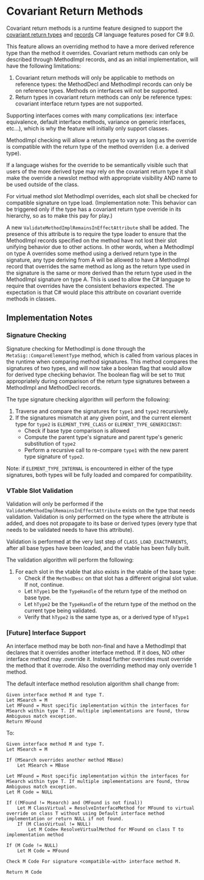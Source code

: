 # Covariant Return Methods

Covariant return methods is a runtime feature designed to support the [covariant return types](https://github.com/dotnet/csharplang/blob/master/proposals/covariant-returns.md) and [records](https://github.com/dotnet/csharplang/blob/master/proposals/records.md) C# language features posed for C# 9.0.

This feature allows an overriding method to have a more derived reference type than the method it overrides. Covariant return methods can only be described through MethodImpl records, and as an initial implementation, will have the following limitations:
1. Covariant return methods will only be applicable to methods on reference types: the MethodDecl and MethodImpl records can only be on reference types. Methods on interfaces will not be supported.
2. Return types in covariant return methods can only be reference types: covariant interface return types are not supported.

Supporting interfaces comes with many complications (ex: interface equivalence, default interface methods, variance on generic interfaces, etc...), which is why the feature will initially only support classes.

MethodImpl checking will allow a return type to vary as long as the override is compatible with the return type of the method overriden (i.e. a derived type).

If a language wishes for the override to be semantically visible such that users of the more derived type may rely on the covariant return type it shall make the override a newslot method with appropriate visibility AND name to be used outside of the class.

For virtual method slot MethodImpl overrides, each slot shall be checked for compatible signature on type load. (Implementation note: This behavior can be triggered only if the type has a covariant return type override in its hierarchy, so as to make this pay for play.)

A new `ValidateMethodImplRemainsInEffectAttribute` shall be added. The presence of this attribute is to require the type loader to ensure that the MethodImpl records specified on the method have not lost their slot unifying behavior due to other actions. In other words, when a MethodImpl on type A overrides some method using a derived return type in the signature, any type deriving from A will be allowed to have a MethodImpl record that overrides the same method as long as the return type used in the signature is the same or more derived than the return type used in the MethodImpl signature on type A. This is used to allow the C# language to require that overrides have the consistent behaviors expected. The expectation is that C# would place this attribute on covariant override methods in classes.

## Implementation Notes

### Signature Checking

Signature checking for MethodImpl is done through the `MetaSig::CompareElementType` method, which is called from various places in the runtime when comparing method signatures. This method compares the signatures of two types, and will now take a boolean flag that would allow for derived type checking behavior. The boolean flag will be set to `TRUE` appropriately during comparison of the return type signatures between a MethodImpl and MethodDecl records.

The type signature checking algorithm will perform the following:
1. Traverse and compare the signatures for `type1` and `type2` recursively.
2. If the signatures mismatch at any given point, and the current element type for `type2` is `ELEMENT_TYPE_CLASS` or `ELEMENT_TYPE_GENERICINST`:
    + Check if base type comparison is allowed
    + Compute the parent type's signature and parent type's generic substitution of `type2`
    + Perform a recursive call to re-compare `type1` with the new parent type signature of `type2`.

Note: if `ELEMENT_TYPE_INTERNAL` is encountered in either of the type signatures, both types will be fully loaded and compared for compatibility.

### VTable Slot Validation

Validation will only be performed if the `ValidateMethodImplRemainsInEffectAttribute` exists on the type that needs validation. Validation is only performed on the type where the attribute is added, and does not propagate to its base or derived types (every type that needs to be validated needs to have this attribute).

Validation is performed at the very last step of `CLASS_LOAD_EXACTPARENTS`, after all base types have been loaded, and the vtable has been fully built.

The validation algorithm will perform the following:
1. For each slot in the vtable that also exists in the vtable of the base type:
    + Check if the `MethodDesc` on that slot has a different original slot value. If not, continue.
    + Let `hType1` be the `TypeHandle` of the return type of the method on base type.
    + Let `hType2` be the `TypeHandle` of the return type of the method on the current type being validated.
    + Verify that `hType2` is the same type as, or a derived type of `hType1`

### [Future] Interface Support

An interface method may be both non-final and have a MethodImpl that declares that it overrides another interface method. If it does, NO other interface method may .override it. Instead further overrides must override the method that it overrode. Also the overriding method may only override 1 method.

The default interface method resolution algorithm shall change from:
 
``` console
Given interface method M and type T.
Let MSearch = M
Let MFound = Most specific implementation within the interfaces for MSearch within type T. If multiple implementations are found, throw Ambiguous match exception.
Return MFound
```

To:

``` console
Given interface method M and type T.
Let MSearch = M

If (MSearch overrides another method MBase)
    Let MSearch = MBase

Let MFound = Most specific implementation within the interfaces for MSearch within type T. If multiple implementations are found, throw Ambiguous match exception.
Let M Code = NULL

If ((MFound != Msearch) and (MFound is not final))
    Let M ClassVirtual = ResolveInterfaceMethod for MFound to virtual override on class T without using Default interface method implementation or return NULL if not found.
    If (M ClassVirtual != NULL)
        Let M Code= ResolveVirtualMethod for MFound on class T to implementation method

If (M Code != NULL)
    Let M Code = MFound

Check M Code For signature <compatible-with> interface method M.

Return M Code
```

